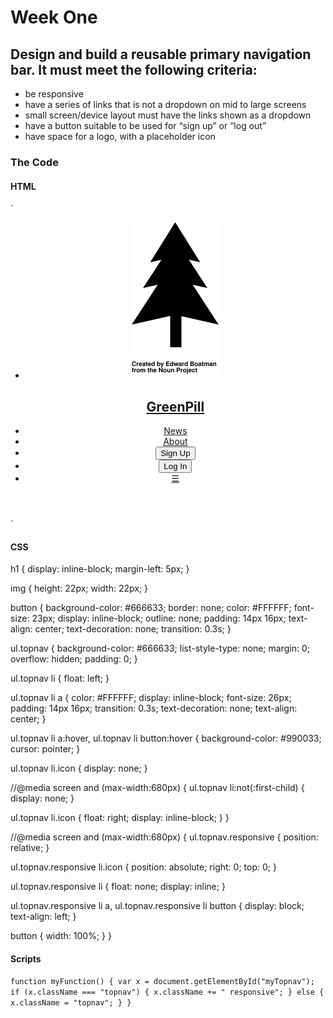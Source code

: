 # Week One

## Design and build a reusable primary navigation bar. It must meet the following criteria:
* be responsive
* have a series of links that is not a dropdown on mid to large screens
* small screen/device layout must have the links shown as a dropdown
* have a button suitable to be used for “sign up” or “log out”
* have space for a logo, with a placeholder icon

### The Code
#### HTML
`<header>
  <nav>
    <ul class="topnav" id="myTopnav">
      <li><a href="#home"><img src="logo.svg" alt="logo"><h1>GreenPill</h1></a></li>
      <li><a href="#news">News</a></li>
      <li><a href="#about">About</a></li>
      <li><button id="sign-up-btn" type="button" name="signup">Sign Up</button></li>
      <li><button id="log-in-btn" type="button" name="login">Log In</button></li>
      <li class="icon">
        <a href="javascript:void(0);" onclick="myFunction()">&#9776;</a>
      </li>
    </ul>
  </nav>
</header>`

#### CSS
h1 {
  display: inline-block;
  margin-left: 5px;
}

img {
  height: 22px;
  width: 22px;
}

button {
  background-color: #666633;
  border: none;
  color: #FFFFFF;
  font-size: 23px;
  display: inline-block;
  outline: none;
  padding: 14px 16px;
  text-align: center;
  text-decoration: none;
  transition: 0.3s;
}

ul.topnav {
  background-color: #666633;
  list-style-type: none;
  margin: 0;
  overflow: hidden;
  padding: 0;
}

ul.topnav li {
  float: left;
}

ul.topnav li a {
  color: #FFFFFF;
  display: inline-block;
  font-size: 26px;
  padding: 14px 16px;
  transition: 0.3s;
  text-decoration: none;
  text-align: center;
}

ul.topnav li a:hover, ul.topnav li button:hover  {
  background-color: #990033;
  cursor: pointer;
}

ul.topnav li.icon {
  display: none;
}

//@media screen and (max-width:680px) {
  ul.topnav li:not(:first-child) {
    display: none;
  }

  ul.topnav li.icon {
    float: right;
    display: inline-block;
  }
}

//@media screen and (max-width:680px) {
  ul.topnav.responsive {
    position: relative;
  }

  ul.topnav.responsive li.icon {
    position: absolute;
    right: 0;
    top: 0;
  }

  ul.topnav.responsive li {
    float: none;
    display: inline;
  }

  ul.topnav.responsive li a, ul.topnav.responsive li button {
    display: block;
    text-align: left;
  }

  button {
    width: 100%;
  }
}

#### Scripts
`function myFunction() {
    var x = document.getElementById("myTopnav");
    if (x.className === "topnav") {
        x.className += " responsive";
    } else {
        x.className = "topnav";
    }
}`
